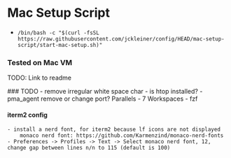 # Mac Setup Script

* `/bin/bash -c "$(curl -fsSL https://raw.githubusercontent.com/jckleiner/config/HEAD/mac-setup-script/start-mac-setup.sh)"`

### Tested on Mac VM
TODO: Link to readme


### TODO
    - remove irregular white space char
    - is htop installed?
    - pma_agent remove or change port? Parallels
    - 7 Workspaces
    - fzf

#### iterm2 config
    - install a nerd font, for iterm2 because lf icons are not displayed
        monaco nerd font: https://github.com/Karmenzind/monaco-nerd-fonts
    - Preferences -> Profiles -> Text -> Select monaco nerd font, 12, change gap between lines n/n to 115 (default is 100)

